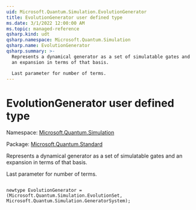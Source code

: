 ```yaml
---
uid: Microsoft.Quantum.Simulation.EvolutionGenerator
title: EvolutionGenerator user defined type
ms.date: 3/1/2022 12:00:00 AM
ms.topic: managed-reference
qsharp.kind: udt
qsharp.namespace: Microsoft.Quantum.Simulation
qsharp.name: EvolutionGenerator
qsharp.summary: >-
  Represents a dynamical generator as a set of simulatable gates and
  an expansion in terms of that basis.

  Last parameter for number of terms.
---
```


# EvolutionGenerator user defined type

Namespace: [Microsoft.Quantum.Simulation](xref:Microsoft.Quantum.Simulation)

Package: [Microsoft.Quantum.Standard](https://nuget.org/packages/Microsoft.Quantum.Standard)


Represents a dynamical generator as a set of simulatable gates andan expansion in terms of that basis.Last parameter for number of terms.

```qsharp

newtype EvolutionGenerator = (Microsoft.Quantum.Simulation.EvolutionSet, Microsoft.Quantum.Simulation.GeneratorSystem);
```

